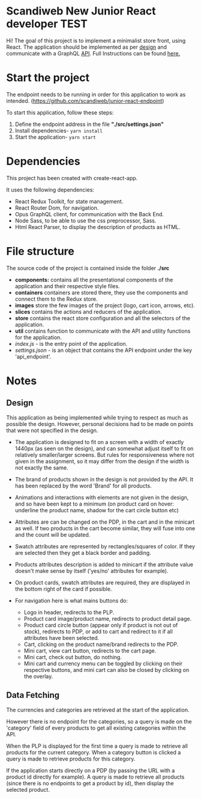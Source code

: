 # Scandiweb New Junior React developer TEST

Hi! The goal of this project is to implement a minimalist store front, using React.
The application should be implemented as per [design](https://www.figma.com/file/MSyCAqVy1UgNap0pvqH6H3/Junior-Frontend-Test-Designs-%28Public%29?node-id=0:1) and communicate with a GraphQL [API](https://github.com/scandiweb/junior-react-endpoint).
Full Instructions can be found [here.](https://www.notion.so/New-Junior-React-developer-TEST-39f601f8aa3f48ac88c4a8fefda304c1)


# Start the project

The endpoint needs to be running in order for this application to work as intended.
(https://github.com/scandiweb/junior-react-endpoint)


To start this application, follow these steps:

1. Define the endpoint address in the file **"./src/settings.json"**
2.  Install dependencies- `yarn install`
3.  Start the application- `yarn start`

# Dependencies

This project has been created with create-react-app.

It uses the following dependencies:

 - React Redux Toolkit, for state management.
 - React Router Dom, for navigation.
 - Opus GraphQL client, for communication with the Back End.
 - Node Sass, to be able to use the css preprocessor, Sass.
 - Html React Parser, to display the description of products as HTML.

# File structure

The source code of the project is contained inside the folder **./src**

 - **components:** contains all the presentational components of the application and their respective style files.
 - **containers** containers are stored there, they use the components and connect them to the Redux store.
 - **images** store the few images of the project (logo, cart icon, arrows, etc).
 - **slices** contains the actions and reducers of the application.
 - **store** contains the react store configuration and all the selectors of the application.
 - **util**  contains function to communicate with the API and utility functions for the application.
 - *index.js* - is the entry point of the application.
 - *settings.json* - is an object that contains the API endpoint under the key 'api_endpoint'.

# Notes

## Design

This application as being implemented while trying to respect as much as possible the design.
However, personal decisions had to be made on points that were not specified in the design.

 - The application is designed to fit on a screen with a width of exactly 1440px (as seen on the design), and can somewhat adjust itself to fit on relatively smaller/larger screens. But rules for responsiveness where not given in the assignment, so it may differ from the design if the width is not exactly the same.
 
 - The brand of products shown in the design is not provided by the API. It has been replaced by the word 'Brand' for all products.
 - Animations and interactions with elements are not given in the design, and so have been kept to a minimum (on product card on hover: underline the product name, shadow for the cart circle button etc)
 - Attributes are can be changed on the PDP, in the cart and in the minicart as well. If two products in the cart become similar, they will fuse into one and the count will be updated.
 - Swatch attributes are represented by rectangles/squares of color. If they are selected then they get a black border and padding.
 - Products attributes description is added to minicart if the attribute value doesn't make sense by itself ('yes/no' attributes for example).
 - On product cards, swatch attributes are required, they are displayed in the bottom right of the card if possible.
 
 - For navigation here is what mains buttons do:
	 - Logo in header, redirects to the PLP.
	 - Product card image/product name, redirects to product detail page.
	 - Product card circle button (appear only if product is not out of stock), redirects to PDP, or add to cart and redirect to it if all attributes have been selected.
	 - Cart, clicking on the product name/brand redirects to the PDP.
	 - Mini cart, view cart button, redirects to the cart page.
	 - Mini cart, check out button, do nothing.
	 - Mini cart and currency menu can be toggled by clicking on their respective buttons, and mini cart can also be closed by clicking on the overlay.

## Data Fetching

The currencies and categories are retrieved at the start of the application.

However there is no endpoint for the categories, so a query is made on the 'category' field of every products to get all existing categories within the API.

When the PLP is displayed for the first time a query is made to retrieve all products for the current category.
When a category button is clicked a query is made to retrieve products for this category.

If the application starts directly on a PDP (by passing the URL with a product id directly for example). A query is made to retrieve all products (since there is no endpoints to get a product by id), then display the selected product.
